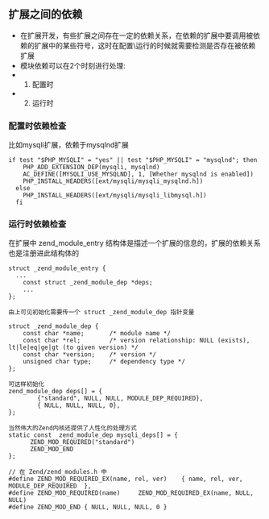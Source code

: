 ## 扩展之间的依赖
* 在扩展开发，有些扩展之间存在一定的依赖关系，在依赖的扩展中要调用被依赖的扩展中的某些符号，这时在配置\运行的时候就需要检测是否存在被依赖扩展
* 模块依赖可以在2个时刻进行处理:
* 1. 配置时
* 2. 运行时

### 配置时依赖检查
比如mysqli扩展，依赖于mysqlnd扩展
```
if test "$PHP_MYSQLI" = "yes" || test "$PHP_MYSQLI" = "mysqlnd"; then
    PHP_ADD_EXTENSION_DEP(mysqli, mysqlnd)
    AC_DEFINE([MYSQLI_USE_MYSQLND], 1, [Whether mysqlnd is enabled])
    PHP_INSTALL_HEADERS([ext/mysqli/mysqli_mysqlnd.h])
  else
    PHP_INSTALL_HEADERS([ext/mysqli/mysqli_libmysql.h])
  fi
```

### 运行时依赖检查
在扩展中 zend_module_entry 结构体是描述一个扩展的信息的，扩展的依赖关系也是注册进此结构体的
```
struct _zend_module_entry {
  ...
	const struct _zend_module_dep *deps;
	...
};

由上可见初始化需要传一个 struct _zend_module_dep 指针变量

struct _zend_module_dep {
	const char *name;		/* module name */
	const char *rel;		/* version relationship: NULL (exists), lt|le|eq|ge|gt (to given version) */
	const char *version;	/* version */
	unsigned char type;		/* dependency type */
};

可这样初始化
zend_module_dep deps[] = {
        {"standard", NULL, NULL, MODULE_DEP_REQUIRED},
        { NULL, NULL, NULL, 0},
};

当然伟大的Zend内核还提供了人性化的处理方式
static const  zend_module_dep mysqli_deps[] = {
	  ZEND_MOD_REQUIRED("standard")
	  ZEND_MOD_END
};

// 在 Zend/zend_modules.h 中
#define ZEND_MOD_REQUIRED_EX(name, rel, ver)	{ name, rel, ver, MODULE_DEP_REQUIRED  },
#define ZEND_MOD_REQUIRED(name)		ZEND_MOD_REQUIRED_EX(name, NULL, NULL)
#define ZEND_MOD_END { NULL, NULL, NULL, 0 }

```
